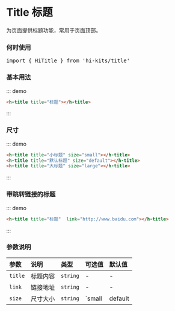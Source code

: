 # Title 标题
为页面提供标题功能，常用于页面顶部。

### 何时使用
<pre class="language-ts">
import { HiTitle } from 'hi-kits/title'
</pre>

### 基本用法

::: demo
```html
<h-title title="标题"></h-title>

```
:::

### 尺寸

::: demo
```html
<h-title title="小标题" size="small"></h-title>
<h-title title="默认标题" size="default"></h-title>
<h-title title="大标题" size="large"></h-title>
```
:::

### 带跳转链接的标题

::: demo
```html
<h-title title="标题"  link="http://www.baidu.com"></h-title>

```
:::
### 参数说明

|参数|说明|类型|可选值|默认值
|:--|:--|:--|:-----|:---
| `title`| 标题内容 |  `string` | - | -
| `link`| 链接地址 |  `string` | - | -
| `size`| 尺寸大小 |  `string` | `small | default | large` | -
